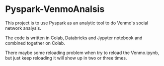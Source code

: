 # Pyspark-VenmoAnalsis
This project is to use Pyspark as an analytic tool to do Venmo's social network analysis.

The code is written in Colab, Databricks and Jypyter notebook and combined together on Colab.

There maybe some reloading problem when try to reload the Venmo.ipynb, but just keep reloading it will show up in two or three times.

